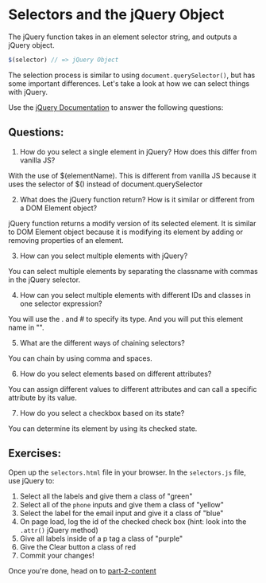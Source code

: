 # Selectors and the jQuery Object

The jQuery function takes in an element selector string, and outputs a jQuery object.

```JavaScript
$(selector) // => jQuery Object

```

The selection process is similar to using `document.querySelector()`, but has some important differences. Let's take a look at how we can select things with jQuery.

Use the [jQuery Documentation](https://api.jquery.com/) to answer the following questions:

## Questions:
1. How do you select a single element in jQuery? How does this differ from vanilla JS?

With the use of $(elementName).  This is different from vanilla JS because it uses the selector of $() instead of document.querySelector

2. What does the jQuery function return? How is it similar or different from a DOM Element object?

jQuery function returns a modify version of its selected element.  It is similar to DOM Element object because it is modifying its element by adding or removing properties of an element.

3. How can you select multiple elements with jQuery?

You can select multiple elements by separating the classname with commas in the jQuery selector.

4. How can you select multiple elements with different IDs and classes in one selector expression?

You will use the . and # to specify its type.  And you will put this element name in "".

5. What are the different ways of chaining selectors?

You can chain by using comma and spaces.

6. How do you select elements based on different attributes?

You can assign different values to different attributes and can call a specific attribute by its value.

7. How do you select a checkbox based on its state?

You can determine its element by using its checked state.




## Exercises:
Open up the `selectors.html` file in your browser.
In the `selectors.js` file, use jQuery to:
1. Select all the labels and give them a class of "green"
2. Select all of the `phone` inputs and give them a class of "yellow"
3. Select the label for the email input and give it a class of "blue"
4. On page load, log the id of the checked check box (hint: look into the `.attr()` jQuery method)
5. Give all labels inside of a p tag a class of "purple"
6. Give the Clear button a class of red
7. Commit your changes!

Once you're done, head on to [part-2-content](../part-2-content/README.md)
